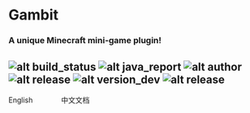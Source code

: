 # Gambit
### A unique Minecraft mini-game plugin!
![alt build_status](https://api.travis-ci.com/LeviMarvin/Gambit.svg?branch=main) ![alt java_report](https://img.shields.io/static/v1?label=java%20report&message=C%2B&color=orange) ![alt author](https://img.shields.io/static/v1?label=author&message=LeviMarvin&color=blueviolet&logo=superuser) ![alt release](https://img.shields.io/static/v1?label=release&message=null&color=blue) ![alt version_dev](https://img.shields.io/static/v1?label=version@dev&message=1.0&color=blue) ![alt release](https://img.shields.io/static/v1?label=java&message=JDK%201.8&color=yellow&logo=Java)
---
English　　　　中文文档

